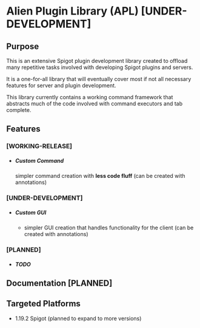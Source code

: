# Alien Plugin Library (APL) [UNDER-DEVELOPMENT]

## Purpose

This is an extensive Spigot plugin development library created to offload many repetitive tasks involved with developing Spigot plugins and servers. 

It is a one-for-all library that will eventually cover most if not all necessary features for server and plugin development.

This library currently contains a working command framework that abstracts much of the code involved with command executors and tab complete.

## Features

### **[WORKING-RELEASE]** 

- ##### Custom Command 
   simpler command creation with **less code fluff** (can be created with annotations)

### [UNDER-DEVELOPMENT] 

- ##### Custom GUI 
  - simpler GUI creation that handles functionality for the client (can be created with annotations)

### [PLANNED] 
- ##### _TODO_

## Documentation [PLANNED]

## Targeted Platforms

- 1.19.2 Spigot (planned to expand to more versions)

